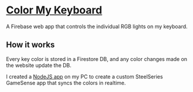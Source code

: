 # [Color My Keyboard](https://colormykeyboard.xyz)
A Firebase web app that controls the individual RGB lights on my keyboard.

## How it works
Every key color is stored in a Firestore DB, and any color changes made on the website update the DB.

I created a [NodeJS app](https://github.com/kumpmati/online-rgb-keyboard) on my PC to create a custom SteelSeries GameSense app that syncs the colors in realtime.
